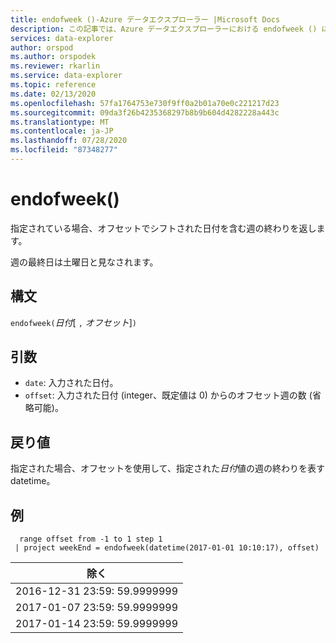 ```yaml
---
title: endofweek ()-Azure データエクスプローラー |Microsoft Docs
description: この記事では、Azure データエクスプローラーにおける endofweek () について説明します。
services: data-explorer
author: orspod
ms.author: orspodek
ms.reviewer: rkarlin
ms.service: data-explorer
ms.topic: reference
ms.date: 02/13/2020
ms.openlocfilehash: 57fa1764753e730f9ff0a2b01a70e0c221217d23
ms.sourcegitcommit: 09da3f26b4235368297b8b9b604d4282228a443c
ms.translationtype: MT
ms.contentlocale: ja-JP
ms.lasthandoff: 07/28/2020
ms.locfileid: "87348277"
---
```

# <a name="endofweek"></a>endofweek()

指定されている場合、オフセットでシフトされた日付を含む週の終わりを返します。

週の最終日は土曜日と見なされます。

## <a name="syntax"></a>構文

`endofweek(`*日付*[ `,` *オフセット*]`)`

## <a name="arguments"></a>引数

* `date`: 入力された日付。
* `offset`: 入力された日付 (integer、既定値は 0) からのオフセット週の数 (省略可能)。

## <a name="returns"></a>戻り値

指定された場合、オフセットを使用して、指定された*日付*値の週の終わりを表す datetime。

## <a name="example"></a>例

```kusto
  range offset from -1 to 1 step 1
 | project weekEnd = endofweek(datetime(2017-01-01 10:10:17), offset)  

```

|除く|
|---|
|2016-12-31 23:59: 59.9999999|
|2017-01-07 23:59: 59.9999999|
|2017-01-14 23:59: 59.9999999|
